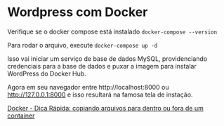 # Wordpress com Docker

Verifique se o docker compose está instalado `docker-compose --version`

Para rodar o arquivo, execute `docker-compose up -d`

Isso vai iniciar um serviço de base de dados MySQL, providenciando credenciais para a base de dados e puxar a imagem para instalar WordPress do Docker Hub.

Agora em seu navegador entre http://localhost:8000 ou http://127.0.0.1:8000 e isso resultará na famosa tela de instação.

[Docker - Dica Rápida: copiando arquivos para dentro ou fora de um container](https://medium.com/@renato.groffe/docker-dica-r%C3%A1pida-copiando-arquivos-para-dentro-ou-fora-de-um-container-5e11dd43e8f0)